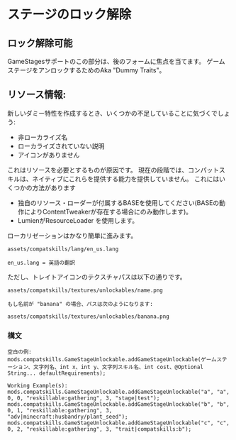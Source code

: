 # ステージのロック解除

## ロック解除可能

GameStagesサポートのこの部分は、後のフォームに焦点を当てます。 ゲームステージをアンロックするためのAka "Dummy Traits"。

## リソース情報:

新しいダミー特性を作成するとき、いくつかの不足していることに気づくでしょう:

- 非ローカライズ名
- ローカライズされていない説明
- アイコンがありません

これはリソースを必要とするものが原因です。 現在の段階では、コンパットスキルは、ネイティブにこれらを提供する能力を提供していません。 これにはいくつかの方法があります

- 独自のリソース・ローダーが付属するBASEを使用してください(BASEの動作によりContentTweakerが存在する場合にのみ動作します)。
- LumienがResourceLoader を使用します。

ローカリゼーションはかなり簡単に進みます。

    assets/compatskills/lang/en_us.lang
    
    en_us.lang = 英語の翻訳
    

ただし、トレイトアイコンのテクスチャパスは以下の通りです。

    assets/compatskills/textures/unlockables/name.png
    
    もし名前が "banana" の場合、パスは次のようになります:
    
    assets/compatskills/textures/unlockables/banana.png
    

### 構文

    空白の例:
    mods.compatskills.GameStageUnlockable.addGameStageUnlockable(ゲームステーション、文字列名、int x、int y、文字列スキル名、int cost、@Optional String... defaultRequirements);
    
    Working Example(s):
    mods.compatskills.GameStageUnlockable.addGameStageUnlockable("a", "a", 0, 0, "reskillable:gathering", 3, "stage|test");
    mods.compatskills.GameStageUnlockable.addGameStageUnlockable("b", "b", 0, 1, "reskillable:gathering", 3, "adv|minecraft:husbandry/plant_seed");
    mods.compatskills.GameStageUnlockable.addGameStageUnlockable("c", "c", 0, 2, "reskillable:gathering", 3, "trait|compatskills:b");
